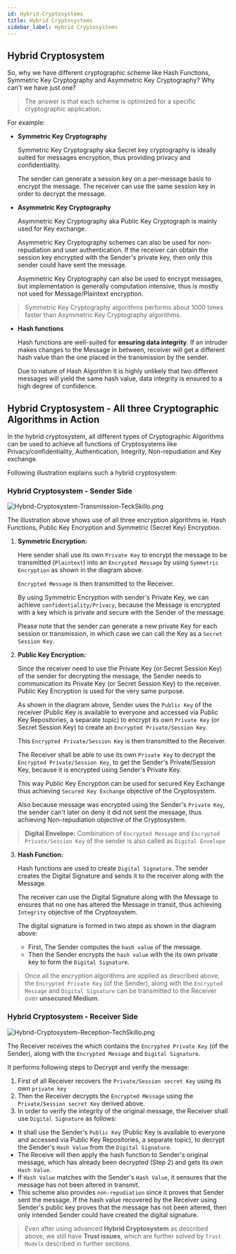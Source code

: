```yaml
---
id: Hybrid-Cryptosystems
title: Hybrid Cryptosystems
sidebar_label: Hybrid Cryptosystems
---
```


## Hybrid Cryptosystem

So, why we have different cryptographic scheme like Hash Functions, Symmetric Key Cryptography and Asymmetric Key Cryptography? Why can't we have just one?

> The answer is that each scheme is optimized for a specific cryptographic application.

For example:

- **Symmetric Key Cryptography**

    Symmetric Key Cryptography aka Secret key cryptography is ideally suited for messages encryption, thus providing privacy and confidentiality. 
    
    The sender can generate a session key on a per-message basis to encrypt the message. The receiver can use the same session key in order to decrypt the message.

- **Asymmetric Key Cryptography**

    Asymmetric Key Cryptography aka Public Key Cryptograph is mainly used for Key exchange. 
    
    Asymmetric Key Cryptography schemes can also be used for non-repudiation and user authentication. If the receiver can obtain the session key encrypted with the Sender's private key, then only this sender could have sent the message.

    Asymmetric Key Cryptography can also be used to encrypt messages, but implementation is generally computation intensive, thus is mostly not used for Message/Plaintext encryption.

> Symmetric Key Cryptography algorithms performs about 1000 times faster than Asymmetric Key Cryptography algorithms.

- **Hash functions** 
  
    Hash functions are well-suited for **ensuring data integrity**. If an intruder makes changes to the Message in between,  receiver will get a different hash value than the one placed in the transmission by the sender.

    Due to nature of Hash Algorithm it is highly unlikely that two different messages will yield the same hash value, data integrity is ensured to a high degree of confidence.

## Hybrid Cryptosystem - All three Cryptographic Algorithms in Action

In the hybrid cryptosystem, all different types of Cryptographic Algorithms can be used to achieve all functions of Cryptosystems like Privacy/confidentiality, Authentication, Integrity, Non-repudiation and Key exchange.

Following illustration explains such a hybrid cryptosystem:

###  Hybrid Cryptosystem - Sender Side

![Hybrid-Cryptosystem-Transmission-TeckSkillo.png](assets/Hybrid-Cryptosystem-Transmission-TeckSkillo.png)

The illustration above shows use of all three encryption algorithms ie. Hash Functions, Public Key Encryption and Symmetric (Secret Key) Encryption.

1. **Symmetric Encryption:**
 
    Here sender shall use its own `Private Key` to encrypt the message to be transmitted (`Plaintext`) into an `Encrypted Message` by using `Symmetric Encryption` as shown in the diagram above.

    `Encrypted Message` is then transmitted to the Receiver.
    
    By using Symmetric Encryption with sender's Private Key, we can achieve `confidentiality/Privacy`, because the Message is encrypted with a key which is private and secure with the Sender of the message. 
    
    Please note that the sender can generate a new private Key for each session or transmission, in which case we can call the Key as a `Secret Session Key`.

2. **Public Key Encryption:** 

    Since the receiver need to use the Private Key (or Secret Session Key) of the sender for decrypting the message, the Sender needs to communication its Private Key (or Secret Session Key) to the receiver. Public Key Encryption is used for the very same purpose.

    As shown in the diagram above, Sender uses the `Public Key` of the receiver (Public Key is available to everyone and accessed via Public Key Repositories, a separate topic) to encrypt its own `Private Key` (or Secret Session Key) to create an `Encrypted Private/Session Key`.

    This `Encrypted Private/Session Key` is then transmitted to the Receiver. 

    The Receiver shall be able to use its own `Private Key` to decrypt the `Encrypted Private/Session Key`, to get the Sender's Private/Session Key, because it is encrypted using Sender's Private Key.

    This way Public Key Encryption can be used for secured Key Exchange thus achieving `Secured Key Exchange` objective of the Cryptosystem.
    
    Also because message was encrypted using the Sender's `Private Key`, the sender can't later on deny it did not sent the message, thus achieving Non-repudiation objective of the Cryptosystem.

> **Digital Envelope:** Combination of `Encrypted Message` and `Encrypted Private/Session Key` of the sender is also called as `Digital Envelope`

3. **Hash Function:**

    Hash functions are used to create `Digital Signature`. The sender creates the Digital Signature and sends it to the receiver along with the Message. 
    
    The receiver can use the Digital Signature along with the Message to ensures that no one has altered the Message in transit, thus achieving `Integrity` objective of the Cryptosystem.

    The digital signature is formed in two steps as shown in the diagram above:

    - First, The Sender computes the `hash value` of the message.
    - Then the Sender encrypts the `hash value` with the its own private key to form the `Digital Signature`.


> Once all the encryption algorithms are applied as described above, the `Encrypted Private Key` (of the Sender), along with the `Encrypted Message` and `Digital Signature` can be transmitted to the Receiver over **unsecured Medium**.

###  Hybrid Cryptosystem - Receiver Side

![Hybrid-Cryptosystem-Reception-TechSkillo.png](assets/Hybrid-Cryptosystem-Reception-TechSkillo.png)

The Receiver receives the which contains the `Encrypted Private Key` (of the Sender), along with the `Encrypted Message` and `Digital Signature`. 

It performs following steps to Decrypt and verify the message:

1. First of all Receiver recovers the `Private/Session secret Key` using its own `private key`
2. Then the Receiver decrypts the `Encrypted Message` using the `Private/Session secret Key` derived above.
3. In order to verify the integrity of the original message, the Receiver shall use `Digital Signature` as follows: 
  - It shall use the Sender's `Public Key` (Public Key is available to everyone and accessed via Public Key Repositories, a separate topic), to decrypt the Sender's `Hash Value` from the `Digital Signature`.
  - The Receive will then apply the hash function to Sender's original message, which has already been decrypted (Step 2) and gets its own `Hash Value`.
  - If `Hash Value` matches with the Sender's `Hash Value`, it sensures that the message has not been altered in transmit.
  - This scheme also provides `non-repudiation` since it proves that Sender sent the message. If the hash value recovered by the Receiver using Sender's public key proves that the message has not been altered, then only intended Sender could have created the digital signature.

> Even after using advanced **Hybrid Cryptosystem** as described above, we still have **Trust issues**, which are further solved by `Trust Models` described in further sections.